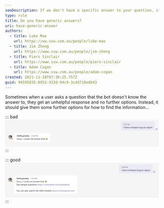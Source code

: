 ```yaml
---
seoDescription: If we don't have a specific answer to your question, it's okay! You can try searching online for more information or asking someone with more expertise. Additionally, our bot can provide some relevant keywords and phrases to help you find what you're looking for.
type: rule
title: Do you have generic answers?
uri: have-generic-answer
authors:
  - title: Luke Mao
    url: https://ww.ssw.com.au/people/luke-mao
  - title: Jim Zheng
    url: https://www.ssw.com.au/people/jim-zheng
  - title: Piers Sinclair
    url: https://www.ssw.com.au/people/piers-sinclair
  - title: Adam Cogan
    url: https://www.ssw.com.au/people/adam-cogan
created: 2021-11-18T07:36:25.757Z
guid: 94595835-8953-433d-94c9-3cdd710edb43
---
```


Sometimes when a user asks a question that the bot doesn't know the answer to, they get an unhelpful response and no further options. Instead, it should give them some further options for how to find the information...

<!--endintro-->

::: bad
![Figure: Bad example - Just answer I don't know](bad-response.png)
:::

::: good
![Figure: Good example - Using generic answer with extra information](use-generic-answer.png)
:::
